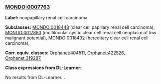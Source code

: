 
### [MONDO:0007763](http://purl.obolibrary.org/obo/MONDO_0007763)
**Label:** nonpapillary renal cell carcinoma

**Subclasses:** [MONDO:0018448](http://purl.obolibrary.org/obo/MONDO_0018448) (clear cell papillary renal cell carcinoma), [MONDO:0017883](http://purl.obolibrary.org/obo/MONDO_0017883) (multilocular cystic clear cell renal cell neoplasm of low malignant potential), [MONDO:0018492](http://purl.obolibrary.org/obo/MONDO_0018492) (hereditary clear cell renal cell carcinoma), 

**Corr. equiv. classes:** [Orphanet:404511](http://www.orpha.net/ORDO/Orphanet_404511), [Orphanet:422526](http://www.orpha.net/ORDO/Orphanet_422526), [Orphanet:319287](http://www.orpha.net/ORDO/Orphanet_319287), 

**Class expressions from DL-Learner:**

No results from DL-Learner...



